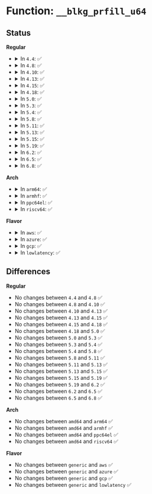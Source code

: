 # Function: <code>__blkg_prfill_u64</code>

## Status
<b>Regular</b>
<ul>
<li>
<details>
<summary>In <code>4.4</code>: ✅</summary>

```c
u64 __blkg_prfill_u64(struct seq_file *sf, struct blkg_policy_data *pd, u64 v);
```

**Collision:** Unique Global

**Inline:** No

**Transformation:** False

**Instances:**

```
In block/blk-cgroup.c (ffffffff813d7050)
Location: block/blk-cgroup.c:526
Inline: False
Direct callers:
  - block/blk-cgroup.c:blkg_prfill_stat
  - block/blk-throttle.c:tg_prfill_conf_uint
  - block/blk-throttle.c:tg_prfill_conf_u64
  - block/cfq-iosched.c:cfqg_prfill_sectors_recursive
  - block/cfq-iosched.c:cfqg_prfill_sectors
  - block/cfq-iosched.c:cfqg_prfill_weight_device
  - block/cfq-iosched.c:cfqg_prfill_leaf_weight_device
  - block/cfq-iosched.c:cfqg_prfill_stat_recursive
```
**Symbols:**

```
ffffffff813d7050-ffffffff813d709f: __blkg_prfill_u64 (STB_GLOBAL)
```
</details>
</li>
<li>
<details>
<summary>In <code>4.8</code>: ✅</summary>

```c
u64 __blkg_prfill_u64(struct seq_file *sf, struct blkg_policy_data *pd, u64 v);
```

**Collision:** Unique Global

**Inline:** No

**Transformation:** False

**Instances:**

```
In block/blk-cgroup.c (ffffffff8141cd50)
Location: block/blk-cgroup.c:526
Inline: False
Direct callers:
  - block/blk-cgroup.c:blkg_prfill_stat
  - block/blk-throttle.c:tg_prfill_conf_uint
  - block/blk-throttle.c:tg_prfill_conf_u64
  - block/cfq-iosched.c:cfqg_prfill_sectors_recursive
  - block/cfq-iosched.c:cfqg_prfill_sectors
  - block/cfq-iosched.c:cfqg_prfill_stat_recursive
  - block/cfq-iosched.c:cfqg_prfill_leaf_weight_device
  - block/cfq-iosched.c:cfqg_prfill_weight_device
```
**Symbols:**

```
ffffffff8141cd50-ffffffff8141cd9d: __blkg_prfill_u64 (STB_GLOBAL)
```
</details>
</li>
<li>
<details>
<summary>In <code>4.10</code>: ✅</summary>

```c
u64 __blkg_prfill_u64(struct seq_file *sf, struct blkg_policy_data *pd, u64 v);
```

**Collision:** Unique Global

**Inline:** No

**Transformation:** False

**Instances:**

```
In block/blk-cgroup.c (ffffffff81438320)
Location: block/blk-cgroup.c:527
Inline: False
Direct callers:
  - block/blk-cgroup.c:blkg_prfill_stat
  - block/blk-throttle.c:tg_prfill_conf_uint
  - block/blk-throttle.c:tg_prfill_conf_u64
  - block/cfq-iosched.c:cfqg_prfill_sectors_recursive
  - block/cfq-iosched.c:cfqg_prfill_sectors
  - block/cfq-iosched.c:cfqg_prfill_stat_recursive
  - block/cfq-iosched.c:cfqg_prfill_leaf_weight_device
  - block/cfq-iosched.c:cfqg_prfill_weight_device
```
**Symbols:**

```
ffffffff81438320-ffffffff8143836d: __blkg_prfill_u64 (STB_GLOBAL)
```
</details>
</li>
<li>
<details>
<summary>In <code>4.13</code>: ✅</summary>

```c
u64 __blkg_prfill_u64(struct seq_file *sf, struct blkg_policy_data *pd, u64 v);
```

**Collision:** Unique Global

**Inline:** No

**Transformation:** False

**Instances:**

```
In block/blk-cgroup.c (ffffffff81445a90)
Location: block/blk-cgroup.c:528
Inline: False
Direct callers:
  - block/blk-cgroup.c:blkg_prfill_stat
  - block/blk-throttle.c:tg_prfill_conf_uint
  - block/blk-throttle.c:tg_prfill_conf_u64
  - block/cfq-iosched.c:cfqg_prfill_sectors_recursive
  - block/cfq-iosched.c:cfqg_prfill_sectors
  - block/cfq-iosched.c:cfqg_prfill_stat_recursive
  - block/cfq-iosched.c:cfqg_prfill_leaf_weight_device
  - block/cfq-iosched.c:cfqg_prfill_weight_device
```
**Symbols:**

```
ffffffff81445a90-ffffffff81445ae4: __blkg_prfill_u64 (STB_GLOBAL)
```
</details>
</li>
<li>
<details>
<summary>In <code>4.15</code>: ✅</summary>

```c
u64 __blkg_prfill_u64(struct seq_file *sf, struct blkg_policy_data *pd, u64 v);
```

**Collision:** Unique Global

**Inline:** No

**Transformation:** False

**Instances:**

```
In block/blk-cgroup.c (ffffffff814725e0)
Location: block/blk-cgroup.c:528
Inline: False
Direct callers:
  - block/blk-cgroup.c:blkg_prfill_stat
  - block/blk-throttle.c:tg_prfill_conf_uint
  - block/blk-throttle.c:tg_prfill_conf_u64
  - block/cfq-iosched.c:cfqg_prfill_sectors_recursive
  - block/cfq-iosched.c:cfqg_prfill_sectors
  - block/cfq-iosched.c:cfqg_prfill_stat_recursive
  - block/cfq-iosched.c:cfqg_prfill_leaf_weight_device
  - block/cfq-iosched.c:cfqg_prfill_weight_device
```
**Symbols:**

```
ffffffff814725e0-ffffffff81472634: __blkg_prfill_u64 (STB_GLOBAL)
```
</details>
</li>
<li>
<details>
<summary>In <code>4.18</code>: ✅</summary>

```c
u64 __blkg_prfill_u64(struct seq_file *sf, struct blkg_policy_data *pd, u64 v);
```

**Collision:** Unique Global

**Inline:** No

**Transformation:** False

**Instances:**

```
In block/blk-cgroup.c (ffffffff814a6b70)
Location: block/blk-cgroup.c:539
Inline: False
Direct callers:
  - block/blk-cgroup.c:blkg_prfill_stat
  - block/blk-throttle.c:tg_prfill_conf_uint
  - block/blk-throttle.c:tg_prfill_conf_u64
  - block/cfq-iosched.c:cfqg_prfill_sectors_recursive
  - block/cfq-iosched.c:cfqg_prfill_sectors
  - block/cfq-iosched.c:cfqg_prfill_stat_recursive
  - block/cfq-iosched.c:cfqg_prfill_leaf_weight_device
  - block/cfq-iosched.c:cfqg_prfill_weight_device
```
**Symbols:**

```
ffffffff814a6b70-ffffffff814a6bc3: __blkg_prfill_u64 (STB_GLOBAL)
```
</details>
</li>
<li>
<details>
<summary>In <code>5.0</code>: ✅</summary>

```c
u64 __blkg_prfill_u64(struct seq_file *sf, struct blkg_policy_data *pd, u64 v);
```

**Collision:** Unique Global

**Inline:** No

**Transformation:** False

**Instances:**

```
In block/blk-cgroup.c (ffffffff814c0bc0)
Location: block/blk-cgroup.c:530
Inline: False
Direct callers:
  - block/blk-cgroup.c:blkg_prfill_stat
  - block/blk-throttle.c:tg_prfill_conf_uint
  - block/blk-throttle.c:tg_prfill_conf_u64
```
**Symbols:**

```
ffffffff814c0bc0-ffffffff814c0c10: __blkg_prfill_u64 (STB_GLOBAL)
```
</details>
</li>
<li>
<details>
<summary>In <code>5.3</code>: ✅</summary>

```c
u64 __blkg_prfill_u64(struct seq_file *sf, struct blkg_policy_data *pd, u64 v);
```

**Collision:** Unique Global

**Inline:** No

**Transformation:** False

**Instances:**

```
In block/blk-cgroup.c (ffffffff814ef3e0)
Location: block/blk-cgroup.c:551
Inline: False
Direct callers:
  - block/blk-throttle.c:tg_prfill_conf_uint
  - block/blk-throttle.c:tg_prfill_conf_u64
```
**Symbols:**

```
ffffffff814ef3e0-ffffffff814ef439: __blkg_prfill_u64 (STB_GLOBAL)
```
</details>
</li>
<li>
<details>
<summary>In <code>5.4</code>: ✅</summary>

```c
u64 __blkg_prfill_u64(struct seq_file *sf, struct blkg_policy_data *pd, u64 v);
```

**Collision:** Unique Global

**Inline:** No

**Transformation:** False

**Instances:**

```
In block/blk-cgroup.c (ffffffff81508870)
Location: block/blk-cgroup.c:551
Inline: False
Direct callers:
  - block/blk-throttle.c:tg_prfill_conf_uint
  - block/blk-throttle.c:tg_prfill_conf_u64
```
**Symbols:**

```
ffffffff81508870-ffffffff815088c9: __blkg_prfill_u64 (STB_GLOBAL)
```
</details>
</li>
<li>
<details>
<summary>In <code>5.8</code>: ✅</summary>

```c
u64 __blkg_prfill_u64(struct seq_file *sf, struct blkg_policy_data *pd, u64 v);
```

**Collision:** Unique Global

**Inline:** No

**Transformation:** False

**Instances:**

```
In block/blk-cgroup.c (ffffffff8156a490)
Location: block/blk-cgroup.c:552
Inline: False
Direct callers:
  - block/blk-throttle.c:tg_prfill_conf_uint
  - block/blk-throttle.c:tg_prfill_conf_u64
```
**Symbols:**

```
ffffffff8156a490-ffffffff8156a4e4: __blkg_prfill_u64 (STB_GLOBAL)
```
</details>
</li>
<li>
<details>
<summary>In <code>5.11</code>: ✅</summary>

```c
u64 __blkg_prfill_u64(struct seq_file *sf, struct blkg_policy_data *pd, u64 v);
```

**Collision:** Unique Global

**Inline:** No

**Transformation:** False

**Instances:**

```
In block/blk-cgroup.c (ffffffff81584ef0)
Location: block/blk-cgroup.c:533
Inline: False
Direct callers:
  - block/blk-throttle.c:tg_prfill_conf_uint
  - block/blk-throttle.c:tg_prfill_conf_u64
```
**Symbols:**

```
ffffffff81584ef0-ffffffff81584f44: __blkg_prfill_u64 (STB_GLOBAL)
```
</details>
</li>
<li>
<details>
<summary>In <code>5.13</code>: ✅</summary>

```c
u64 __blkg_prfill_u64(struct seq_file *sf, struct blkg_policy_data *pd, u64 v);
```

**Collision:** Unique Global

**Inline:** No

**Transformation:** False

**Instances:**

```
In block/blk-cgroup.c (ffffffff8158ba80)
Location: block/blk-cgroup.c:531
Inline: False
Direct callers:
  - block/blk-throttle.c:tg_prfill_conf_uint
  - block/blk-throttle.c:tg_prfill_conf_u64
```
**Symbols:**

```
ffffffff8158ba80-ffffffff8158bad4: __blkg_prfill_u64 (STB_GLOBAL)
```
</details>
</li>
<li>
<details>
<summary>In <code>5.15</code>: ✅</summary>

```c
u64 __blkg_prfill_u64(struct seq_file *sf, struct blkg_policy_data *pd, u64 v);
```

**Collision:** Unique Global

**Inline:** No

**Transformation:** False

**Instances:**

```
In block/blk-cgroup.c (ffffffff815f0e10)
Location: block/blk-cgroup.c:546
Inline: False
Direct callers:
  - block/blk-throttle.c:tg_prfill_conf_uint
  - block/blk-throttle.c:tg_prfill_conf_u64
```
**Symbols:**

```
ffffffff815f0e10-ffffffff815f0e73: __blkg_prfill_u64 (STB_GLOBAL)
```
</details>
</li>
<li>
<details>
<summary>In <code>5.19</code>: ✅</summary>

```c
u64 __blkg_prfill_u64(struct seq_file *sf, struct blkg_policy_data *pd, u64 v);
```

**Collision:** Unique Global

**Inline:** No

**Transformation:** False

**Instances:**

```
In block/blk-cgroup.c (ffffffff816a22f0)
Location: block/blk-cgroup.c:607
Inline: False
Direct callers:
  - block/blk-throttle.c:tg_prfill_conf_uint
  - block/blk-throttle.c:tg_prfill_conf_u64
```
**Symbols:**

```
ffffffff816a22f0-ffffffff816a237a: __blkg_prfill_u64 (STB_GLOBAL)
```
</details>
</li>
<li>
<details>
<summary>In <code>6.2</code>: ✅</summary>

```c
u64 __blkg_prfill_u64(struct seq_file *sf, struct blkg_policy_data *pd, u64 v);
```

**Collision:** Unique Global

**Inline:** No

**Transformation:** False

**Instances:**

```
In block/blk-cgroup.c (ffffffff817619a0)
Location: block/blk-cgroup.c:616
Inline: False
Direct callers:
  - block/blk-throttle.c:tg_prfill_conf_uint
  - block/blk-throttle.c:tg_prfill_conf_u64
```
**Symbols:**

```
ffffffff817619a0-ffffffff81761a2a: __blkg_prfill_u64 (STB_GLOBAL)
```
</details>
</li>
<li>
<details>
<summary>In <code>6.5</code>: ✅</summary>

```c
u64 __blkg_prfill_u64(struct seq_file *sf, struct blkg_policy_data *pd, u64 v);
```

**Collision:** Unique Global

**Inline:** No

**Transformation:** False

**Instances:**

```
In block/blk-cgroup.c (ffffffff817a07d0)
Location: block/blk-cgroup.c:706
Inline: False
Direct callers:
  - block/blk-throttle.c:tg_prfill_conf_uint
  - block/blk-throttle.c:tg_prfill_conf_u64
```
**Symbols:**

```
ffffffff817a07d0-ffffffff817a0850: __blkg_prfill_u64 (STB_GLOBAL)
```
</details>
</li>
<li>
<details>
<summary>In <code>6.8</code>: ✅</summary>

```c
u64 __blkg_prfill_u64(struct seq_file *sf, struct blkg_policy_data *pd, u64 v);
```

**Collision:** Unique Global

**Inline:** No

**Transformation:** False

**Instances:**

```
In block/blk-cgroup.c (ffffffff817e4300)
Location: block/blk-cgroup.c:719
Inline: False
Direct callers:
  - block/blk-throttle.c:tg_prfill_conf_uint
  - block/blk-throttle.c:tg_prfill_conf_u64
```
**Symbols:**

```
ffffffff817e4300-ffffffff817e437d: __blkg_prfill_u64 (STB_GLOBAL)
```
</details>
</li>
</ul>
<b>Arch</b>
<ul>
<li>
<details>
<summary>In <code>arm64</code>: ✅</summary>

```c
u64 __blkg_prfill_u64(struct seq_file *sf, struct blkg_policy_data *pd, u64 v);
```

**Collision:** Unique Global

**Inline:** No

**Transformation:** False

**Instances:**

```
In block/blk-cgroup.c (ffff80001060b4e8)
Location: block/blk-cgroup.c:551
Inline: False
Direct callers:
  - block/blk-throttle.c:tg_prfill_conf_uint
  - block/blk-throttle.c:tg_prfill_conf_u64
```
**Symbols:**

```
ffff80001060b4e8-ffff80001060b580: __blkg_prfill_u64 (STB_GLOBAL)
```
</details>
</li>
<li>
<details>
<summary>In <code>armhf</code>: ✅</summary>

```c
u64 __blkg_prfill_u64(struct seq_file *sf, struct blkg_policy_data *pd, u64 v);
```

**Collision:** Unique Global

**Inline:** No

**Transformation:** False

**Instances:**

```
In block/blk-cgroup.c (c07b6404)
Location: block/blk-cgroup.c:551
Inline: False
Direct callers:
  - block/blk-throttle.c:tg_prfill_conf_uint
  - block/blk-throttle.c:tg_prfill_conf_u64
```
**Symbols:**

```
c07b6404-c07b6488: __blkg_prfill_u64 (STB_GLOBAL)
```
</details>
</li>
<li>
<details>
<summary>In <code>ppc64el</code>: ✅</summary>

```c
u64 __blkg_prfill_u64(struct seq_file *sf, struct blkg_policy_data *pd, u64 v);
```

**Collision:** Unique Global

**Inline:** No

**Transformation:** False

**Instances:**

```
In block/blk-cgroup.c (c0000000007a7cf0)
Location: block/blk-cgroup.c:551
Inline: False
Direct callers:
  - block/blk-throttle.c:tg_prfill_conf_uint
  - block/blk-throttle.c:tg_prfill_conf_u64
```
**Symbols:**

```
c0000000007a7cf0-c0000000007a7d9c: __blkg_prfill_u64 (STB_GLOBAL)
```
</details>
</li>
<li>
<details>
<summary>In <code>riscv64</code>: ✅</summary>

```c
u64 __blkg_prfill_u64(struct seq_file *sf, struct blkg_policy_data *pd, u64 v);
```

**Collision:** Unique Global

**Inline:** No

**Transformation:** False

**Instances:**

```
In block/blk-cgroup.c (ffffffe0004444f2)
Location: block/blk-cgroup.c:551
Inline: False
Direct callers:
  - block/blk-throttle.c:tg_prfill_conf_uint
  - block/blk-throttle.c:tg_prfill_conf_u64
```
**Symbols:**

```
ffffffe0004444f2-ffffffe00044455c: __blkg_prfill_u64 (STB_GLOBAL)
```
</details>
</li>
</ul>
<b>Flavor</b>
<ul>
<li>
<details>
<summary>In <code>aws</code>: ✅</summary>

```c
u64 __blkg_prfill_u64(struct seq_file *sf, struct blkg_policy_data *pd, u64 v);
```

**Collision:** Unique Global

**Inline:** No

**Transformation:** False

**Instances:**

```
In block/blk-cgroup.c (ffffffff81500e50)
Location: block/blk-cgroup.c:551
Inline: False
Direct callers:
  - block/blk-throttle.c:tg_prfill_conf_uint
  - block/blk-throttle.c:tg_prfill_conf_u64
```
**Symbols:**

```
ffffffff81500e50-ffffffff81500ea9: __blkg_prfill_u64 (STB_GLOBAL)
```
</details>
</li>
<li>
<details>
<summary>In <code>azure</code>: ✅</summary>

```c
u64 __blkg_prfill_u64(struct seq_file *sf, struct blkg_policy_data *pd, u64 v);
```

**Collision:** Unique Global

**Inline:** No

**Transformation:** False

**Instances:**

```
In block/blk-cgroup.c (ffffffff814f1360)
Location: block/blk-cgroup.c:551
Inline: False
Direct callers:
  - block/blk-throttle.c:tg_prfill_conf_uint
  - block/blk-throttle.c:tg_prfill_conf_u64
```
**Symbols:**

```
ffffffff814f1360-ffffffff814f13b9: __blkg_prfill_u64 (STB_GLOBAL)
```
</details>
</li>
<li>
<details>
<summary>In <code>gcp</code>: ✅</summary>

```c
u64 __blkg_prfill_u64(struct seq_file *sf, struct blkg_policy_data *pd, u64 v);
```

**Collision:** Unique Global

**Inline:** No

**Transformation:** False

**Instances:**

```
In block/blk-cgroup.c (ffffffff814fcee0)
Location: block/blk-cgroup.c:551
Inline: False
Direct callers:
  - block/blk-throttle.c:tg_prfill_conf_uint
  - block/blk-throttle.c:tg_prfill_conf_u64
```
**Symbols:**

```
ffffffff814fcee0-ffffffff814fcf39: __blkg_prfill_u64 (STB_GLOBAL)
```
</details>
</li>
<li>
<details>
<summary>In <code>lowlatency</code>: ✅</summary>

```c
u64 __blkg_prfill_u64(struct seq_file *sf, struct blkg_policy_data *pd, u64 v);
```

**Collision:** Unique Global

**Inline:** No

**Transformation:** False

**Instances:**

```
In block/blk-cgroup.c (ffffffff81515f90)
Location: block/blk-cgroup.c:551
Inline: False
Direct callers:
  - block/blk-throttle.c:tg_prfill_conf_uint
  - block/blk-throttle.c:tg_prfill_conf_u64
```
**Symbols:**

```
ffffffff81515f90-ffffffff81515fe9: __blkg_prfill_u64 (STB_GLOBAL)
```
</details>
</li>
</ul>

## Differences
<b>Regular</b>
<ul>
<li>
No changes between <code>4.4</code> and <code>4.8</code> ✅
</li>
<li>
No changes between <code>4.8</code> and <code>4.10</code> ✅
</li>
<li>
No changes between <code>4.10</code> and <code>4.13</code> ✅
</li>
<li>
No changes between <code>4.13</code> and <code>4.15</code> ✅
</li>
<li>
No changes between <code>4.15</code> and <code>4.18</code> ✅
</li>
<li>
No changes between <code>4.18</code> and <code>5.0</code> ✅
</li>
<li>
No changes between <code>5.0</code> and <code>5.3</code> ✅
</li>
<li>
No changes between <code>5.3</code> and <code>5.4</code> ✅
</li>
<li>
No changes between <code>5.4</code> and <code>5.8</code> ✅
</li>
<li>
No changes between <code>5.8</code> and <code>5.11</code> ✅
</li>
<li>
No changes between <code>5.11</code> and <code>5.13</code> ✅
</li>
<li>
No changes between <code>5.13</code> and <code>5.15</code> ✅
</li>
<li>
No changes between <code>5.15</code> and <code>5.19</code> ✅
</li>
<li>
No changes between <code>5.19</code> and <code>6.2</code> ✅
</li>
<li>
No changes between <code>6.2</code> and <code>6.5</code> ✅
</li>
<li>
No changes between <code>6.5</code> and <code>6.8</code> ✅
</li>
</ul>
<b>Arch</b>
<ul>
<li>
No changes between <code>amd64</code> and <code>arm64</code> ✅
</li>
<li>
No changes between <code>amd64</code> and <code>armhf</code> ✅
</li>
<li>
No changes between <code>amd64</code> and <code>ppc64el</code> ✅
</li>
<li>
No changes between <code>amd64</code> and <code>riscv64</code> ✅
</li>
</ul>
<b>Flavor</b>
<ul>
<li>
No changes between <code>generic</code> and <code>aws</code> ✅
</li>
<li>
No changes between <code>generic</code> and <code>azure</code> ✅
</li>
<li>
No changes between <code>generic</code> and <code>gcp</code> ✅
</li>
<li>
No changes between <code>generic</code> and <code>lowlatency</code> ✅
</li>
</ul>
